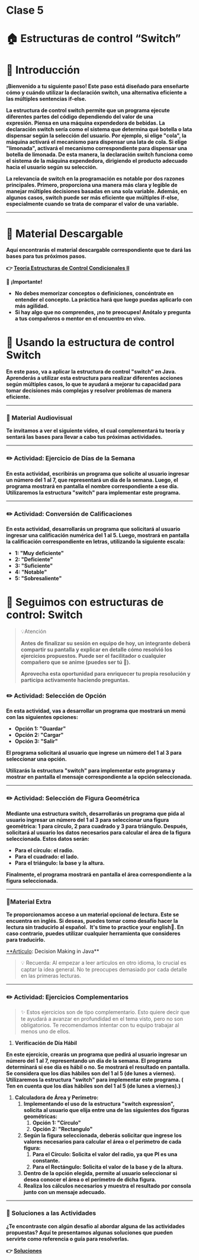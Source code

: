 # Clase 5

# **🏠 Estructuras de control “Switch”**

# **👋 Introducción**

**¡Bienvenido a tu siguiente paso! Este paso está diseñado para enseñarte cómo y cuándo utilizar la declaración switch, una alternativa eficiente a las múltiples sentencias if-else.**

**La estructura de control switch permite que un programa ejecute diferentes partes del código dependiendo del valor de una expresión. Piensa en una máquina expendedora de bebidas. La declaración switch sería como el sistema que determina qué botella o lata dispensar según la selección del usuario. Por ejemplo, si elige "cola", la máquina activará el mecanismo para dispensar una lata de cola. Si elige "limonada", activará el mecanismo correspondiente para dispensar una botella de limonada. De esta manera, la declaración switch funciona como el sistema de la máquina expendedora, dirigiendo el producto adecuado hacia el usuario según su selección.**

**La relevancia de switch en la programación es notable por dos razones principales. Primero, proporciona una manera más clara y legible de manejar múltiples decisiones basadas en una sola variable. Además, en algunos casos, switch puede ser más eficiente que múltiples if-else, especialmente cuando se trata de comparar el valor de una variable.**

---

# **📖 Material Descargable**

**Aquí encontrarás el material descargable correspondiente que te dará las bases para tus próximos pasos.**

**👉 [Teoría Estructuras de Control Condicionales II](https://drive.google.com/file/d/1vu6NjD-onpP6xoioWVin2ckYRU2Dh_75/view?usp=drive_link)**

**📢 ¡Importante!**

- **No debes memorizar conceptos o definiciones, concéntrate en entender el concepto. La práctica hará que luego puedas aplicarlo con más agilidad.**
- **Si hay algo que no comprendes, ¡no te preocupes! Anótalo y pregunta a tus compañeros o mentor en el encuentro en vivo.**

# **👣 Usando la estructura de control Switch**

**En este paso, va a aplicar la estructura de control "switch" en Java. Aprenderás a utilizar esta estructura para realizar diferentes acciones según múltiples casos, lo que te ayudará a mejorar tu capacidad para tomar decisiones más complejas y resolver problemas de manera eficiente.**

---

### **🎥 Material Audiovisual**

**Te invitamos a ver el siguiente video, el cual complementará tu teoría y sentará las bases para llevar a cabo tus próximas actividades.**

---

### **✏️ Actividad: Ejercicio de Días de la Semana**

**En esta actividad, escribirás un programa que solicite al usuario ingresar un número del 1 al 7, que representará un día de la semana. Luego, el programa mostrará en pantalla el nombre correspondiente a ese día. Utilizaremos la estructura "switch" para implementar este programa.**

---

### **✏️ Actividad: Conversión de Calificaciones**

**En esta actividad, desarrollarás un programa que solicitará al usuario ingresar una calificación numérica del 1 al 5. Luego, mostrará en pantalla la calificación correspondiente en letras, utilizando la siguiente escala:**

- **1: "Muy deficiente"**
- **2: "Deficiente"**
- **3: "Suficiente"**
- **4: "Notable"**
- **5: "Sobresaliente"**

# **👣 Seguimos con estructuras de control: Switch**

> 💡Atención
> 
> 
> **Antes de finalizar su sesión en equipo de hoy, un integrante deberá compartir su pantalla y explicar en detalle cómo resolvió los ejercicios propuestos. Puede ser el facilitador o cualquier compañero que se anime (puedes ser tú 💪).**
> 
> **Aprovecha esta oportunidad para enriquecer tu propia resolución y participa activamente haciendo preguntas.**
> 

### **✏️ Actividad: Selección de Opción**

**En esta actividad, vas a desarrollar un programa que mostrará un menú con las siguientes opciones:**

- **Opción 1: "Guardar"**
- **Opción 2: "Cargar"**
- **Opción 3: "Salir"**

**El programa solicitará al usuario que ingrese un número del 1 al 3 para seleccionar una opción.**

**Utilizarás la estructura "switch" para implementar este programa y mostrar en pantalla el mensaje correspondiente a la opción seleccionada.**

---

### **✏️ Actividad: Selección de Figura Geométrica**

**Mediante una estructura switch, desarrollarás un programa que pida al usuario ingresar un número del 1 al 3 para seleccionar una figura geométrica: 1 para círculo, 2 para cuadrado y 3 para triángulo. Después, solicitará al usuario los datos necesarios para calcular el área de la figura seleccionada. Estos datos serán:**

- **Para el círculo: el radio.**
- **Para el cuadrado: el lado.**
- **Para el triángulo: la base y la altura.**

**Finalmente, el programa mostrará en pantalla el área correspondiente a la figura seleccionada.**

---

### **🧰Material Extra**

**Te proporcionamos acceso a un material opcional de lectura. Este se encuentra en inglés. Si deseas, puedes tomar como desafío hacer la lectura sin traducirlo al español.  It's time to practice your english💪. En caso contrario, puedes utilizar cualquier herramienta que consideres para traducirlo.**

[**Artículo](https://www.geeksforgeeks.org/decision-making-javaif-else-switch-break-continue-jump/): Decision Making in Java**

> 💡 Recuerda: Al empezar a leer artículos en otro idioma, lo crucial es captar la idea general. No te preocupes demasiado por cada detalle en las primeras lecturas.
> 

---

### **✏️ Actividad: Ejercicios Complementarios**

> ✨ Estos ejercicios son de tipo complementario. Esto quiere decir que te ayudará a avanzar en profundidad en el tema visto, pero no son obligatorios. Te recomendamos intentar con tu equipo trabajar al menos uno de ellos.
> 
1. **Verificación de Día Hábil**

**En este ejercicio, crearás un programa que pedirá al usuario ingresar un número del 1 al 7, representando un día de la semana. El programa determinará si ese día es hábil o no. Se mostrará el resultado en pantalla. Se considera que los días hábiles son del 1 al 5 (de lunes a viernes). Utilizaremos la estructura "switch" para implementar este programa. ( Ten en cuenta que los días hábiles son del 1 al 5 (de lunes a viernes).)**

1. **Calculadora de Área y Perímetro:**
    1. **Implementando el uso de la estructura "switch expression", solicita al usuario que elija entre una de las siguientes dos figuras geométricas:**
        1. **Opción 1: "Circulo"**
        2. **Opción 2: "Rectangulo"**
    2. **Según la figura seleccionada, deberás solicitar que ingrese los valores necesarios para calcular el área o el perímetro de cada figura:**
        1. **Para el Círculo: Solicita el valor del radio, ya que PI es una constante.**
        2. **Para el Rectángulo: Solicita el valor de la base y de la altura.**
    3. **Dentro de la opción elegida, permite al usuario seleccionar si desea conocer el área o el perímetro de dicha figura.**
    4. **Realiza los cálculos necesarios y muestra el resultado por consola junto con un mensaje adecuado.**

---

### **📖 Soluciones a las Actividades**

**¿Te encontraste con algún desafío al abordar alguna de las actividades propuestas? Aquí te presentamos algunas soluciones que pueden servirte como referencia o guía para resolverlas.**

**👉 [Soluciones](https://drive.google.com/file/d/1ZRtnoKK0RZ8cbROLT59Q_9C-lFE03V0u/view?usp=drive_link)**